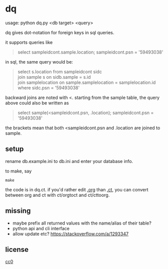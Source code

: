 # dq

usage: python dq.py \<db target\> \<query\>

dq gives dot-notation for foreign keys in sql queries.

it supports queries like

> select sampleidcont.sample.location; sampleidcont.psn =
'59493038'

in sql, the same query would be:

> select s.location from sampleidcont sidc <br>
  join sample s on sidb.sample = s.id <br>
  join samplelocation on sample.samplelocation = samplelocation.id <br>
  where sidc.psn = '59493038'

backward joins are noted with <. starting from the sample table, the
query above could also be written as

> select sample(<sampleidcont.psn, .location); sampleidcont.psn = '59493038'

the brackets mean that both <sampleidcont.psn and .location are joined
to sample.

## setup

rename db.example.ini to db.ini and enter your database info.

to make, say

```
make
```

the code is in dq.ct. if you'd rather edit
[.org](https://orgmode.org/manual/Working-with-Source-Code.html) than
[.ct](https://github.com/tnustrings/codetext), you can convert between
org and ct with ct/orgtoct and ct/cttoorg.

## missing

- maybe prefix all returned values with the name/alias of their table?
- python api and cli interface
- allow update etc? https://stackoverflow.com/a/1293347

## license

[cc0](https://creativecommons.org/publicdomain/zero/1.0/)